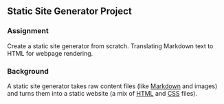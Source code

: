 ## Static Site Generator Project

### Assignment

Create a static site generator from scratch. Translating Markdown text to HTML for webpage rendering.

### Background

A static site generator takes raw content files (like [Markdown](https://www.markdownguide.org/) and images) and turns them into a static website (a mix of [HTML](https://en.wikipedia.org/wiki/HTML) and [CSS](https://developer.mozilla.org/en-US/docs/Web/CSS) files).
